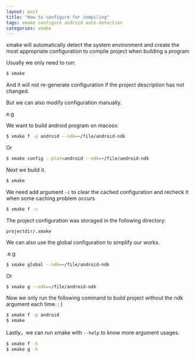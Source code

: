```yaml
---
layout: post
title: "How to configure for compiling"
tags: xmake configure android auto-detection
categories: xmake
---
```


xmake will automatically detect the system environment and create the most appropriate configuration to compile project when building a program

Usually we only need to run:

```bash
$ xmake
```

And it will not re-generate configuration if the project description has not changed.

But we can also modify configuration manually.

e.g

We want to build android program on macosx:

```bash
$ xmake f -p android --ndk=~/file/android-ndk
```




Or 

```bash
$ xmake config --plat=android --ndk=~/file/android-ndk
```

Next we build it.

```bash
$ xmake
```

We need add argument `-c` to clear the cached configuration and recheck it when some caching problem occurs

```bash
$ xmake f -c
```

The project configuration was storaged in the following directory: 

```
projectdir/.xmake
```

We can also use the global configuration to simplify our works.

.e.g

```bash
$ xmake global --ndk=~/file/android-ndk
```

Or


```bash
$ xmake g --ndk=~/file/android-ndk
```

Now we only run the following command to build project without the ndk argument each time. : )

```bash
$ xmake f -p android
$ xmake
```

Lastly，we can run xmake with `--help` to know more argument usages.

```bash
$ xmake f -h
$ xmake g -h
```
